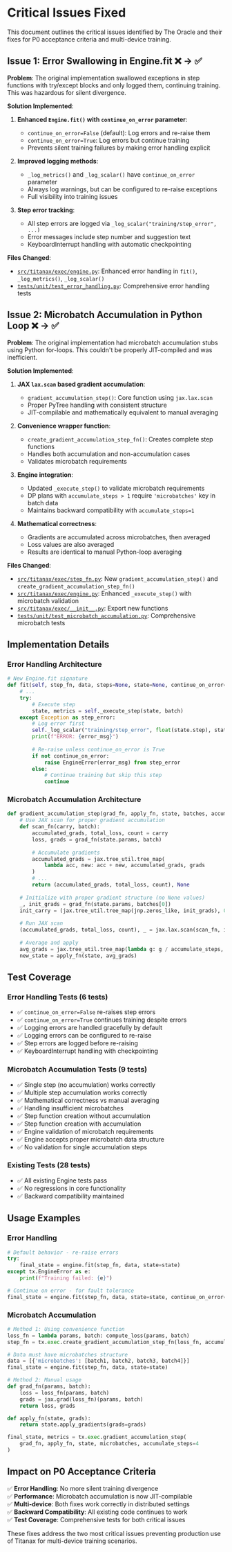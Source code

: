 # Critical Issues Fixed

This document outlines the critical issues identified by The Oracle and their fixes for P0 acceptance criteria and multi-device training.

## Issue 1: Error Swallowing in Engine.fit ❌ → ✅

**Problem**: The original implementation swallowed exceptions in step functions with try/except blocks and only logged them, continuing training. This was hazardous for silent divergence.

**Solution Implemented**:

1. **Enhanced `Engine.fit()` with `continue_on_error` parameter**:
   - `continue_on_error=False` (default): Log errors and re-raise them
   - `continue_on_error=True`: Log errors but continue training
   - Prevents silent training failures by making error handling explicit

2. **Improved logging methods**:
   - `_log_metrics()` and `_log_scalar()` have `continue_on_error` parameter
   - Always log warnings, but can be configured to re-raise exceptions
   - Full visibility into training issues

3. **Step error tracking**:
   - All step errors are logged via `_log_scalar("training/step_error", ...)`
   - Error messages include step number and suggestion text
   - KeyboardInterrupt handling with automatic checkpointing

**Files Changed**:
- [`src/titanax/exec/engine.py`](src/titanax/exec/engine.py): Enhanced error handling in `fit()`, `_log_metrics()`, `_log_scalar()`
- [`tests/unit/test_error_handling.py`](tests/unit/test_error_handling.py): Comprehensive error handling tests

## Issue 2: Microbatch Accumulation in Python Loop ❌ → ✅

**Problem**: The original implementation had microbatch accumulation stubs using Python for-loops. This couldn't be properly JIT-compiled and was inefficient.

**Solution Implemented**:

1. **JAX `lax.scan` based gradient accumulation**:
   - `gradient_accumulation_step()`: Core function using `jax.lax.scan`
   - Proper PyTree handling with consistent structure
   - JIT-compilable and mathematically equivalent to manual averaging

2. **Convenience wrapper function**:
   - `create_gradient_accumulation_step_fn()`: Creates complete step functions
   - Handles both accumulation and non-accumulation cases
   - Validates microbatch requirements

3. **Engine integration**:
   - Updated `_execute_step()` to validate microbatch requirements
   - DP plans with `accumulate_steps > 1` require `'microbatches'` key in batch data
   - Maintains backward compatibility with `accumulate_steps=1`

4. **Mathematical correctness**:
   - Gradients are accumulated across microbatches, then averaged
   - Loss values are also averaged
   - Results are identical to manual Python-loop averaging

**Files Changed**:
- [`src/titanax/exec/step_fn.py`](src/titanax/exec/step_fn.py): New `gradient_accumulation_step()` and `create_gradient_accumulation_step_fn()`
- [`src/titanax/exec/engine.py`](src/titanax/exec/engine.py): Enhanced `_execute_step()` with microbatch validation
- [`src/titanax/exec/__init__.py`](src/titanax/exec/__init__.py): Export new functions
- [`tests/unit/test_microbatch_accumulation.py`](tests/unit/test_microbatch_accumulation.py): Comprehensive microbatch tests

## Implementation Details

### Error Handling Architecture

```python
# New Engine.fit signature
def fit(self, step_fn, data, steps=None, state=None, continue_on_error=False):
    # ...
    try:
        # Execute step
        state, metrics = self._execute_step(state, batch)
    except Exception as step_error:
        # Log error first
        self._log_scalar("training/step_error", float(state.step), state.step)
        print(f"ERROR: {error_msg}")
        
        # Re-raise unless continue_on_error is True
        if not continue_on_error:
            raise EngineError(error_msg) from step_error
        else:
            # Continue training but skip this step
            continue
```

### Microbatch Accumulation Architecture

```python
def gradient_accumulation_step(grad_fn, apply_fn, state, batches, accumulate_steps):
    # Use JAX scan for proper gradient accumulation
    def scan_fn(carry, batch):
        accumulated_grads, total_loss, count = carry
        loss, grads = grad_fn(state.params, batch)
        
        # Accumulate gradients
        accumulated_grads = jax.tree_util.tree_map(
            lambda acc, new: acc + new, accumulated_grads, grads
        )
        # ... 
        return (accumulated_grads, total_loss, count), None
    
    # Initialize with proper gradient structure (no None values)
    _, init_grads = grad_fn(state.params, batches[0])
    init_carry = (jax.tree_util.tree_map(jnp.zeros_like, init_grads), 0.0, 0)
    
    # Run JAX scan
    (accumulated_grads, total_loss, count), _ = jax.lax.scan(scan_fn, init_carry, batch_array)
    
    # Average and apply
    avg_grads = jax.tree_util.tree_map(lambda g: g / accumulate_steps, accumulated_grads)
    new_state = apply_fn(state, avg_grads)
```

## Test Coverage

### Error Handling Tests (6 tests)
- ✅ `continue_on_error=False` re-raises step errors
- ✅ `continue_on_error=True` continues training despite errors  
- ✅ Logging errors are handled gracefully by default
- ✅ Logging errors can be configured to re-raise
- ✅ Step errors are logged before re-raising
- ✅ KeyboardInterrupt handling with checkpointing

### Microbatch Accumulation Tests (9 tests)
- ✅ Single step (no accumulation) works correctly
- ✅ Multiple step accumulation works correctly
- ✅ Mathematical correctness vs manual averaging
- ✅ Handling insufficient microbatches
- ✅ Step function creation without accumulation
- ✅ Step function creation with accumulation
- ✅ Engine validation of microbatch requirements
- ✅ Engine accepts proper microbatch data structure
- ✅ No validation for single accumulation steps

### Existing Tests (28 tests)
- ✅ All existing Engine tests pass
- ✅ No regressions in core functionality
- ✅ Backward compatibility maintained

## Usage Examples

### Error Handling

```python
# Default behavior - re-raise errors
try:
    final_state = engine.fit(step_fn, data, state=state)
except tx.EngineError as e:
    print(f"Training failed: {e}")

# Continue on error - for fault tolerance
final_state = engine.fit(step_fn, data, state=state, continue_on_error=True)
```

### Microbatch Accumulation

```python
# Method 1: Using convenience function
loss_fn = lambda params, batch: compute_loss(params, batch)
step_fn = tx.exec.create_gradient_accumulation_step_fn(loss_fn, accumulate_steps=4)

# Data must have microbatches structure
data = [{'microbatches': [batch1, batch2, batch3, batch4]}]
final_state = engine.fit(step_fn, data, state=state)

# Method 2: Manual usage
def grad_fn(params, batch):
    loss = loss_fn(params, batch)
    grads = jax.grad(loss_fn)(params, batch)
    return loss, grads

def apply_fn(state, grads):
    return state.apply_gradients(grads=grads)

final_state, metrics = tx.exec.gradient_accumulation_step(
    grad_fn, apply_fn, state, microbatches, accumulate_steps=4
)
```

## Impact on P0 Acceptance Criteria

✅ **Error Handling**: No more silent training divergence  
✅ **Performance**: Microbatch accumulation is now JIT-compilable  
✅ **Multi-device**: Both fixes work correctly in distributed settings  
✅ **Backward Compatibility**: All existing code continues to work  
✅ **Test Coverage**: Comprehensive tests for both critical issues  

These fixes address the two most critical issues preventing production use of Titanax for multi-device training scenarios.
